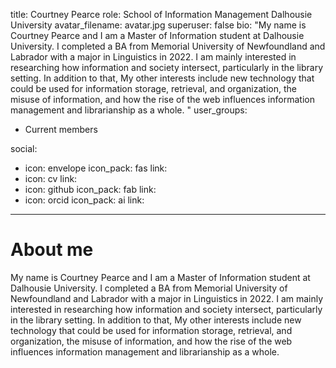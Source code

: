 title: Courtney Pearce 
role: School of Information Management Dalhousie University
avatar_filename: avatar.jpg
superuser: false
bio: "My name is Courtney Pearce and I am a Master of Information student at Dalhousie University. I completed a BA from Memorial University of Newfoundland and Labrador with a major in Linguistics in 2022. I am mainly interested in researching how information and society intersect, particularly in the library setting. In addition to that, My other interests include new technology that could be used for information storage, retrieval, and organization, the misuse of information, and how the rise of the web influences information management and librarianship as a whole. "
user_groups:
  - Current members


social:
- icon: envelope
  icon_pack: fas
  link: 
- icon: cv
  link: 
- icon: github
  icon_pack: fab
  link: 
- icon: orcid
  icon_pack: ai
  link: 

---

# About me

My name is Courtney Pearce and I am a Master of Information student at Dalhousie University. I completed a BA from Memorial University of Newfoundland and Labrador with a major in Linguistics in 2022. I am mainly interested in researching how information and society intersect, particularly in the library setting. In addition to that, My other interests include new technology that could be used for information storage, retrieval, and organization, the misuse of information, and how the rise of the web influences information management and librarianship as a whole. 
